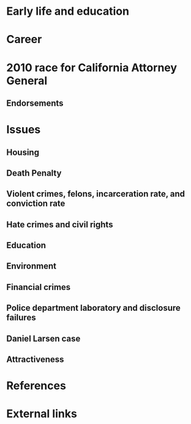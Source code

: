 # 
# Early life and education
# Career
# 2010 race for California Attorney General
## Endorsements
# Issues
## Housing
## Death Penalty
## Violent crimes, felons, incarceration rate, and conviction rate
## Hate crimes and civil rights
## Education
## Environment
## Financial crimes
## Police department laboratory and disclosure failures
## Daniel Larsen case
## Attractiveness
# References
# External links